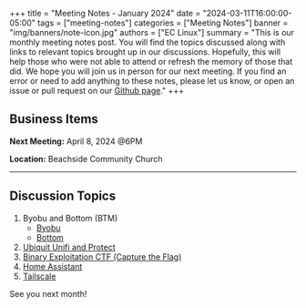+++
title = "Meeting Notes - January 2024"
date = "2024-03-11T16:00:00-05:00"
tags = ["meeting-notes"]
categories = ["Meeting Notes"]
banner = "img/banners/note-icon.jpg"
authors = ["EC Linux"]
summary = "This is our monthly meeting notes post. You will find the topics discussed along with links to relevant topics brought up in our discussions. Hopefully, this will help those who were not able to attend or refresh the memory of those that did. We hope you will join us in person for our next meeting. If you find an error or need to add anything to these notes, please let us know, or open an issue or pull request on our [Github page](https://github.com/brettrbarker/eclinux.org)."
+++
## Business Items

**Next Meeting:** April 8, 2024 @6PM

**Location:** Beachside Community Church

* * *

## Discussion Topics

1. Byobu and Bottom (BTM)
    * [Byobu](https://byobu.org/)
    * [Bottom](https://github.com/ClementTsang/bottom)
2. [Ubiquit Unifi and Protect](https://ui.com/)
3. [Binary Exploitation CTF (Capture the Flag)](https://ctf101.org/binary-exploitation/overview/)
4. [Home Assistant](https://www.home-assistant.io/)
5. [Tailscale](https://tailscale.com/)

See you next month!
